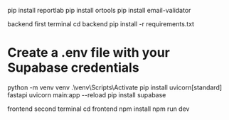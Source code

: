 pip install reportlab
pip install ortools
pip install email-validator



backend first terminal
cd backend
pip install -r requirements.txt
# Create a .env file with your Supabase credentials

python -m venv venv
.\venv\Scripts\Activate
pip install uvicorn[standard] fastapi
uvicorn main:app --reload
pip install supabase


frontend second terminal
cd frontend
npm install
npm run dev



